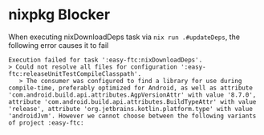 # nixpkg Blocker

When executing nixDownloadDeps task via `nix run .#updateDeps`, the following error causes it to fail

```shell
Execution failed for task ':easy-ftc:nixDownloadDeps'.
> Could not resolve all files for configuration ':easy-ftc:releaseUnitTestCompileClasspath'.
   > The consumer was configured to find a library for use during compile-time, preferably optimized for Android, as well as attribute 'com.android.build.api.attributes.AgpVersionAttr' with value '8.7.0', attribute 'com.android.build.api.attributes.BuildTypeAttr' with value 'release', attribute 'org.jetbrains.kotlin.platform.type' with value 'androidJvm'. However we cannot choose between the following variants of project :easy-ftc:
```
